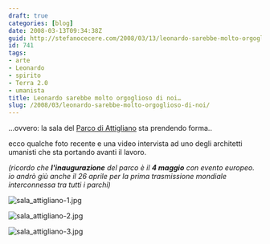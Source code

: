 ```yaml
---
draft: true
categories: [blog]
date: 2008-03-13T09:34:38Z
guid: http://stefanocecere.com/2008/03/13/leonardo-sarebbe-molto-orgoglioso-di-noi/
id: 741
tags:
- arte
- Leonardo
- spirito
- Terra 2.0
- umanista
title: Leonardo sarebbe molto orgoglioso di noi…
slug: /2008/03/leonardo-sarebbe-molto-orgoglioso-di-noi/
---
```


…ovvero: la sala del [Parco di Attigliano](http://www.parcoattigliano.eu) sta prendendo forma..
  
ecco qualche foto recente e una video intervista ad uno degli architetti umanisti che sta portando avanti il lavoro.
  
_(ricordo che **l'inaugurazione** del parco è il **4 maggio** con evento europeo. io andrò giù anche il 26 aprile per la prima trasmissione mondiale interconnessa tra tutti i parchi)_

![sala_attigliano-1.jpg](http://stefanocecere.com/wp-content/uploads/sites/3/2008/03/sala_attigliano-1.jpg)
  
![sala_attigliano-2.jpg](http://stefanocecere.com/wp-content/uploads/sites/3/2008/03/sala_attigliano-2.jpg)
  
![sala_attigliano-3.jpg](http://stefanocecere.com/wp-content/uploads/sites/3/2008/03/sala_attigliano-3.jpg)